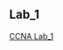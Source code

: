 ## Lab_1

[CCNA Lab_1](https://drive.google.com/drive/folders/1pD5XM9vWpT2NzRtYFq9ZjM_K_R4lQnBx?usp=drive_link)
